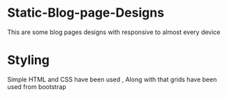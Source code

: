 # Static-Blog-page-Designs
This are some blog pages designs with responsive to almost every device
# Styling
Simple HTML and CSS have been used , Along with that grids have been used from bootstrap
